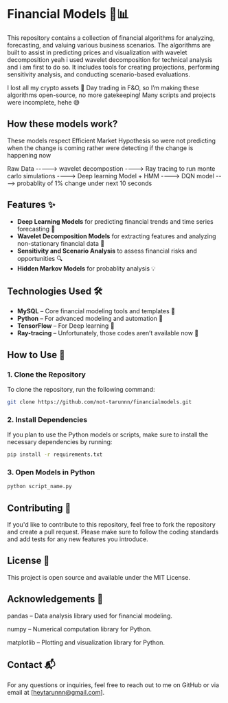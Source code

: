 # Financial Models 💸📊

This repository contains a collection of financial algorithms for analyzing, forecasting, and valuing various business scenarios. The algorithms are built to assist in predicting prices and visualization with wavelet decomposition yeah i used wavelet decomposition for technical analysis and i am first to do so. It includes tools for creating projections, performing sensitivity analysis, and conducting scenario-based evaluations.

I lost all my crypto assets 🥲 Day trading in F&O, so I’m making these algorithms open-source, no more gatekeeping! Many scripts and projects were incomplete, hehe 😅

## How these models work?
These models respect Efficient Market Hypothesis so were not predicting when the change is coming rather were detecting if the change is happening now 


Raw Data -----> wavelet decompostion ----> Ray tracing to run monte carlo simulations ----> Deep learning Model + HMM ----> DQN model ----> probablity of 1% change under next 10 seconds

## Features ✨

- **Deep Learning Models** for predicting financial trends and time series forecasting 🤖
- **Wavelet Decomposition Models** for extracting features and analyzing non-stationary financial data 🌊
- **Sensitivity and Scenario Analysis** to assess financial risks and opportunities 🔍
- **Hidden Markov Models** for probablity analysis  💡

## Technologies Used 🛠️

- **MySQL** – Core financial modeling tools and templates 💾
- **Python** – For advanced modeling and automation 🐍
- **TensorFlow** – For Deep learning 🤖
- **Ray-tracing** – Unfortunately, those codes aren’t available now 🚧

## How to Use 🚀

### 1. Clone the Repository
To clone the repository, run the following command:
```bash
git clone https://github.com/not-tarunnn/financialmodels.git 
```
### 2. Install Dependencies
If you plan to use the Python models or scripts, make sure to install the necessary dependencies by running:
```bash
pip install -r requirements.txt
```
### 3. Open Models in Python
```bash
python script_name.py
```

## Contributing 🤝

If you'd like to contribute to this repository, feel free to fork the repository and create a pull request. Please make sure to follow the coding standards and add tests for any new features you introduce.

## License 📄

This project is open source and available under the MIT License.

## Acknowledgements 🙏

pandas – Data analysis library used for financial modeling.

numpy – Numerical computation library for Python.

matplotlib – Plotting and visualization library for Python.

## Contact 📬

For any questions or inquiries, feel free to reach out to me on GitHub or via email at [heytarunnn@gmail.com].




